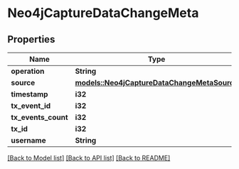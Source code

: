 # Neo4jCaptureDataChangeMeta

## Properties

Name | Type | Description | Notes
------------ | ------------- | ------------- | -------------
**operation** | **String** |  | 
**source** | [**models::Neo4jCaptureDataChangeMetaSource**](Neo4jCaptureDataChange_meta_source.md) |  | 
**timestamp** | **i32** |  | 
**tx_event_id** | **i32** |  | 
**tx_events_count** | **i32** |  | 
**tx_id** | **i32** |  | 
**username** | **String** |  | 

[[Back to Model list]](../README.md#documentation-for-models) [[Back to API list]](../README.md#documentation-for-api-endpoints) [[Back to README]](../README.md)


